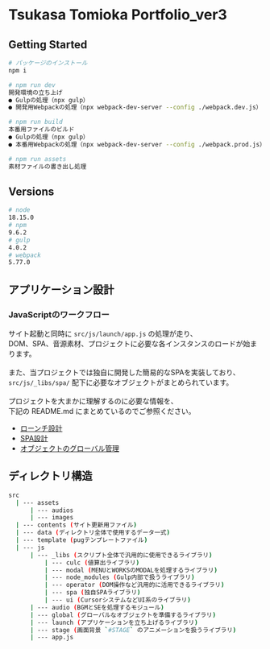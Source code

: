 # Tsukasa Tomioka Portfolio_ver3
## Getting Started
``` bash
# パッケージのインストール
npm i

# npm run dev
開発環境の立ち上げ
● Gulpの処理（npx gulp）
● 開発用Webpackの処理（npx webpack-dev-server --config ./webpack.dev.js）

# npm run build
本番用ファイルのビルド
● Gulpの処理（npx gulp）
● 本番用Webpackの処理（npx webpack-dev-server --config ./webpack.prod.js）

# npm run assets
素材ファイルの書き出し処理
```

## Versions
``` bash
# node
18.15.0
# npm
9.6.2
# gulp
4.0.2
# webpack
5.77.0
```

## アプリケーション設計
### JavaScriptのワークフロー
サイト起動と同時に `src/js/launch/app.js` の処理が走り、<br>
DOM、SPA、音源素材、プロジェクトに必要な各インスタンスのロードが始まります。<br>
<br>
また、当プロジェクトでは独自に開発した簡易的なSPAを実装しており、<br>
`src/js/_libs/spa/` 配下に必要なオブジェクトがまとめられています。<br>
<br>
プロジェクトを大まかに理解するのに必要な情報を、<br>
下記の README.md にまとめているのでご参照ください。

- [ローンチ設計](/src/js/launch/)
- [SPA設計](/src/js/_libs/spa/)
- [オブジェクトのグローバル管理](/src/js/global/)

## ディレクトリ構造
```bash
src
  | --- assets
      | --- audios
      | --- images
  | --- contents (サイト更新用ファイル)
  | --- data (ディレクトリ全体で使用するデータ一式)
  | --- template (pugテンプレートファイル)
  | --- js
      | --- _libs (スクリプト全体で汎用的に使用できるライブラリ)
          | --- culc (値算出ライブラリ)
          | --- modal (MENUとWORKSのMODALを処理するライブラリ)
          | --- node_modules (Gulp内部で扱うライブラリ)
          | --- operator (DOM操作など汎用的に活用できるライブラリ)
          | --- spa (独自SPAライブラリ)
          | --- ui (CursorシステムなどUI系のライブラリ)
      | --- audio (BGMとSEを処理するモジュール)
      | --- global (グローバルなオブジェクトを準備するライブラリ)
      | --- launch (アプリケーションを立ち上げるライブラリ)
      | --- stage (画面背景 `#STAGE` のアニメーションを扱うライブラリ)
      | --- app.js
```
